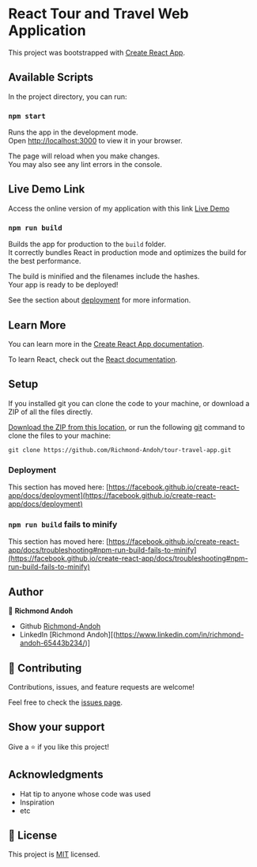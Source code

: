 # React Tour and Travel Web Application

This project was bootstrapped with [Create React App](https://github.com/facebook/create-react-app).

## Available Scripts

In the project directory, you can run:

### `npm start`

Runs the app in the development mode.\
Open [http://localhost:3000](http://localhost:3000) to view it in your browser.

The page will reload when you make changes.\
You may also see any lint errors in the console.

## Live Demo Link

Access the online version of my application with this link
[Live Demo](https://umsqj0-3000.preview.csb.app/)

### `npm run build`

Builds the app for production to the `build` folder.\
It correctly bundles React in production mode and optimizes the build for the best performance.

The build is minified and the filenames include the hashes.\
Your app is ready to be deployed!

See the section about [deployment](https://facebook.github.io/create-react-app/docs/deployment) for more information.


## Learn More

You can learn more in the [Create React App documentation](https://facebook.github.io/create-react-app/docs/getting-started).

To learn React, check out the [React documentation](https://reactjs.org/).

## Setup

If you installed git you can clone the code to your machine, or download a ZIP of all the files directly.

[Download the ZIP from this location](https://github.com/Richmond-Andoh/tour-travel-app/archive/refs/heads/main.zip), or run the following [git](https://git-scm.com/downloads) command to clone the files to your machine:

```
git clone https://github.com/Richmond-Andoh/tour-travel-app.git
```

### Deployment

This section has moved here: [https://facebook.github.io/create-react-app/docs/deployment](https://facebook.github.io/create-react-app/docs/deployment)

### `npm run build` fails to minify

This section has moved here: [https://facebook.github.io/create-react-app/docs/troubleshooting#npm-run-build-fails-to-minify](https://facebook.github.io/create-react-app/docs/troubleshooting#npm-run-build-fails-to-minify)


## Author

👤 **Richmond Andoh**

- Github [Richmond-Andoh](https://github.com/Richmond-Andoh/tour-travel-app)
- LinkedIn [Richmond Andoh][(https://www.linkedin.com/in/richmond-andoh-65443b234/)]

## 🤝 Contributing

Contributions, issues, and feature requests are welcome!

Feel free to check the [issues page](https://github.com/Richmond-Andoh/tour-travel-app/issues).

## Show your support

Give a ⭐️ if you like this project!

## Acknowledgments

- Hat tip to anyone whose code was used
- Inspiration
- etc

## 📝 License

This project is [MIT](./LICENSE) licensed.
